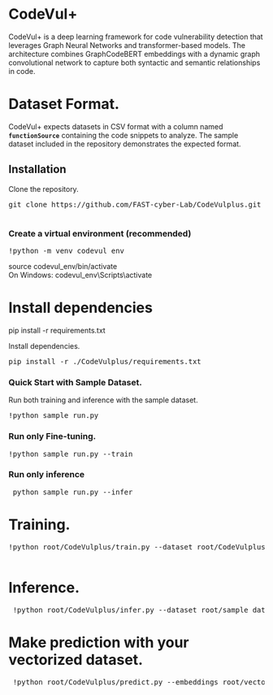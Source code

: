 # CodeVul+

CodeVul+ is a deep learning framework for code vulnerability detection that leverages Graph Neural Networks and transformer-based models. The architecture combines GraphCodeBERT embeddings with a dynamic graph convolutional network to capture both syntactic and semantic relationships in code.


# Dataset Format.<br>
CodeVul+ expects datasets in CSV format with a column named **`functionSource`** containing the code snippets to analyze. The sample dataset included in the repository demonstrates the expected format. 

## Installation

Clone the repository.<br>
<pre lang="markdown">git clone https://github.com/FAST-cyber-Lab/CodeVulplus.git<br> </pre>

### Create a virtual environment (recommended)
<pre lang="markdown">!python -m venv codevul_env </pre>
source codevul_env/bin/activate  <br>
On Windows: codevul_env\Scripts\activate

# Install dependencies
pip install -r requirements.txt

Install dependencies.<br>
<pre lang="markdown">pip install -r ./CodeVulplus/requirements.txt</pre>



### Quick Start with Sample Dataset.<br>
Run both training and inference with the sample dataset.<br>
<pre lang="markdown">!python sample_run.py </pre>

### Run only Fine-tuning.<br>
<pre lang="markdown">!python sample_run.py --train </pre>

### Run only inference 
<pre lang="markdown"> python sample_run.py --infer </pre>



# Training.<br>
<pre lang="markdown">!python root/CodeVulplus/train.py --dataset root/CodeVulplus/data/sample_dataset.csv --save_path root/new_finetuned.pt --batch_size 4 --epochs 2
  </pre>

# Inference.<br>
<pre lang="markdown"> !python root/CodeVulplus/infer.py --dataset root/sample_dataset.csv --model_path root/CodeVulplus/pretrained/pretrained.pt --output infered_embeddings.csv </pre>


# Make prediction with your vectorized dataset.<br>
<pre lang="markdown"> !python root/CodeVulplus/predict.py --embeddings root/vectorized_dataset.csv --download</pre>

